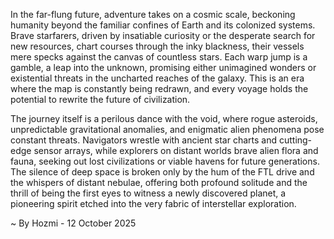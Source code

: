 
In the far-flung future, adventure takes on a cosmic scale, beckoning humanity beyond the familiar confines of Earth and its colonized systems. Brave starfarers, driven by insatiable curiosity or the desperate search for new resources, chart courses through the inky blackness, their vessels mere specks against the canvas of countless stars. Each warp jump is a gamble, a leap into the unknown, promising either unimagined wonders or existential threats in the uncharted reaches of the galaxy. This is an era where the map is constantly being redrawn, and every voyage holds the potential to rewrite the future of civilization.

The journey itself is a perilous dance with the void, where rogue asteroids, unpredictable gravitational anomalies, and enigmatic alien phenomena pose constant threats. Navigators wrestle with ancient star charts and cutting-edge sensor arrays, while explorers on distant worlds brave alien flora and fauna, seeking out lost civilizations or viable havens for future generations. The silence of deep space is broken only by the hum of the FTL drive and the whispers of distant nebulae, offering both profound solitude and the thrill of being the first eyes to witness a newly discovered planet, a pioneering spirit etched into the very fabric of interstellar exploration.

~ By Hozmi - 12 October 2025
